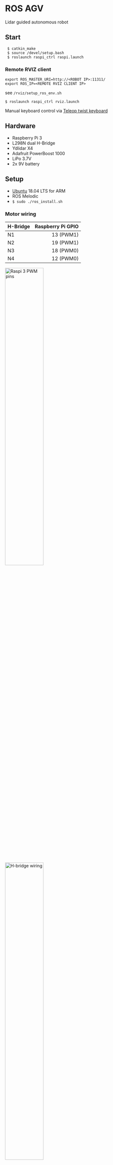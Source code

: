# ROS AGV  

Lidar guided autonomous robot  

## Start  
```
 $ catkin_make  
 $ source /devel/setup.bash  
 $ roslaunch raspi_ctrl raspi.launch  
```

### Remote RVIZ client  
```
export ROS_MASTER_URI=http://<ROBOT IP>:11311/
export ROS_IP=<REMOTE RVIZ CLIENT IP> 
```
see `/rviz/setup_ros_env.sh`  
```
$ roslaunch raspi_ctrl rviz.launch
```  

Manual keyboard control via [Teleop twist keyboard](http://wiki.ros.org/teleop_twist_keyboard)  

## Hardware  

* Raspberry Pi 3  
* L298N dual H-Bridge  
* Ydlidar X4  
* Adafruit PowerBoost 1000  
* LiPo 3.7V  
* 2x 9V battery  

## Setup  

* [Ubuntu](https://wiki.ubuntu.com/ARM/RaspberryPi) 18.04 LTS for ARM  
* ROS Melodic  
* `$ sudo ./ros_install.sh`  

### Motor wiring  
H-Bridge | Raspberry Pi GPIO
--- | ---: 
N1 | 13 (PWM1)
N2 | 19 (PWM1)
N3 | 18 (PWM0)
N4 | 12 (PWM0)

<img alt="Raspi 3 PWM pins" src="doc/raspberry_pi_3_PWM_pins.png" width="50%">
<img alt="H-bridge wiring" src="doc/wiring_hbrige_raspi.jpg"  width="50%">

[//]: <> (https://funduino.de/nr-34-motoren-mit-h-bruecke-l298n-ansteuern)

## ROS TF  

![TF tree](doc/frames.pdf)  

<img alt="rqt_graph" src="doc/rqt_graph.svg" width="100%">

# Project structure  
```
├── README.md
├── cad
│   └── README.md
├── doc
│   ├── cad_designs/
│   ├── photos_assembly/
│   ├── frames.pdf
│   ├── raspberry_pi_3_PWM_pins.png
│   ├── rqt_graph.svg
│   └── wiring_hbrige_raspi.jpg
├── ros_install.sh
└── src
    ├── CMakeLists.txt -> /opt/ros/melodic/share/catkin/cmake/toplevel.cmake
    ├── motor_pkg
    │   ├── CMakeLists.txt
    │   ├── bin
    │   │   └── motor_ctrl
    │   ├── package.xml
    │   ├── setup.py
    │   └── src
    │       └── motor_ctrl
    │           ├── __init__.py
    │           ├── motor.py
    │           └── name_ascii.txt
    ├── raspi_ctrl
    │   ├── CMakeLists.txt
    │   ├── launch
    │   │   ├── costmap_configs
    │   │   │   ├── base_local_planner_params.yaml
    │   │   │   ├── costmap_common_params.yaml
    │   │   │   ├── global_costmap_params.yaml
    │   │   │   └── local_costmap_params.yaml
    │   │   ├── mapping_default.launch
    │   │   ├── raspi.launch
    │   │   ├── rviz.launch
    │   │   └── x4_lidar.launch
    │   ├── package.xml
    │   └── rviz
    │       ├── rviz.rviz
    │       └── setup_ros_env.sh
    ├── teleop_twist_keyboard
    └── ydlidar_ros
```

## Robot assembly  
<img alt="robot complete" src="doc/photos_assembly/20201101_130622.jpg" width="50%">
<img alt="robot complete" src="doc/photos_assembly/20201101_130505.jpg" width="50%">
<img alt="robot complete" src="doc/photos_assembly/20201101_130325_croped.jpg" width="50%">

## FreeCAD designs  

Top power & control | Lidar   
--|-- 
<img alt="cad hbridge" src="doc/cad_designs/RaspiRobot_raspi_base_hbridge.png" width="75%"> | <img alt="cad lidar" src="doc/cad_designs/RaspiRobot_ydliard_mounting_plate_v2.png" width="75%">  
Bottom power  |
<img alt="cad battery" src="doc/cad_designs/RaspiRobot_battery_bottom.png" width="75%"> | 
